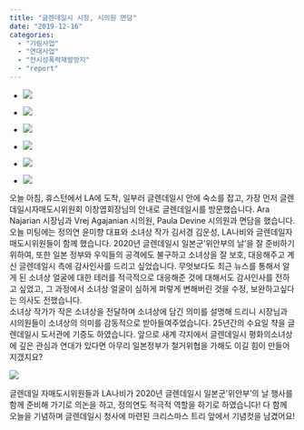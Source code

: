 ```yaml
---
title: "글렌데일시 시장, 시의원 면담"
date: "2019-12-16"
categories: 
  - "기림사업"
  - "연대사업"
  - "전시성폭력재발방지"
  - "report"
---
```


- ![](https://r2.womenandwar.net/2019/12/79319455_2855430741154587_5383533478795018240_o-1-1024x768.jpg)
    
- ![](https://r2.womenandwar.net/2019/12/79339923_2855432127821115_3784120793437306880_o-1024x768.jpg)
    
- ![](https://r2.womenandwar.net/2019/12/79316235_2855431057821222_3627452764574973952_o-1024x768.jpg)
    
- ![](https://r2.womenandwar.net/2019/12/79253273_2855430961154565_4654775539817512960_o-1024x768.jpg)
    

- ![](https://r2.womenandwar.net/2019/12/79767274_2855430921154569_8969144371324649472_o-1024x768.jpg)
    
- ![](https://r2.womenandwar.net/2019/12/78999378_2855430801154581_5369080269598883840_o-1024x768.jpg)
    

오늘 아침, 휴스턴에서 LA에 도착, 일부러 글렌데일시 안에 숙소를 잡고, 가장 먼저 글렌데일시자매도시위원회 이창엽회장님의 안내로 글렌데일시를 방문했습니다. Ara Najarian 시장님과 Vrej Agajanian 시의원, Paula Devine 시의원과 면담을 했습니다. 오늘 미팅에는 정의연 윤미향 대표와 소녀상 작가 김서경 김운성, LA나비와 글렌데일자매도시위원들이 함께 했습니다. 2020년 글렌데일시 일본군’위안부의 날’을 잘 준비하기 위하여, 또한 일본 정부와 우익들의 공격에도 불구하고 소녀상을 잘 보호, 대응해주고 계신 글렌데일시 측에 감사인사를 드리고 싶었습니다. 무엇보다도 최근 뉴스를 통해서 알게 된 소녀상 얼굴에 대한 테러를 적극적으로 대응해준 것에 대해서도 감사인사를 전하고 싶었고, 그 과정에서 소녀상 얼굴이 심하게 퍼렇게 변해버린 것을 수정, 보완하고싶다는 의사도 전했습니다.  
소녀상 작가가 작은 소녀상을 전달하며 소녀상에 담긴 의미를 설명해 드리니 시장님과 시의원들이 소녀상의 의미를 감동적으로 받아들여주었습니다. 25년간의 수요일 챡을 글렌데일시 도서관에 기증도 하였습니다. 앞으로 새계 각지에서 글렌데일시 평화의소녀상에 깊은 관심과 연대가 있다면 아무리 일본정부가 철거위협을 가해도 이길 힘이 만들어지갰지요?

![](https://r2.womenandwar.net/2019/12/80112768_2855517211145940_396077666379235328_o-768x1024.jpg)

글렌데일 자매도시위원들과 LA나비가 2020년 글렌데일시 일본군’위안부’의 날 행사를 함께 준비해 가기로 의논을 하고, 정의연도 적극적 역할을 하기로 하였습니다! 다 함께 오늘을 기념하며 글렌데일시 청사에 마련된 크리스마스 트리 앞에서 기념컷을 남겼어요!
